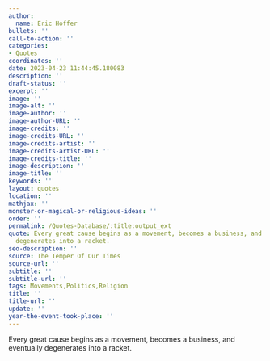 ```yaml
---
author:
  name: Eric Hoffer
bullets: ''
call-to-action: ''
categories:
- Quotes
coordinates: ''
date: 2023-04-23 11:44:45.180083
description: ''
draft-status: ''
excerpt: ''
image: ''
image-alt: ''
image-author: ''
image-author-URL: ''
image-credits: ''
image-credits-URL: ''
image-credits-artist: ''
image-credits-artist-URL: ''
image-credits-title: ''
image-description: ''
image-title: ''
keywords: ''
layout: quotes
location: ''
mathjax: ''
monster-or-magical-or-religious-ideas: ''
order: ''
permalink: /Quotes-Database/:title:output_ext
quote: Every great cause begins as a movement, becomes a business, and eventually
  degenerates into a racket.
seo-description: ''
source: The Temper Of Our Times
source-url: ''
subtitle: ''
subtitle-url: ''
tags: Movements,Politics,Religion
title: ''
title-url: ''
update: ''
year-the-event-took-place: ''
---
```

 Every great cause begins as a movement, becomes a business, and eventually degenerates into a racket.